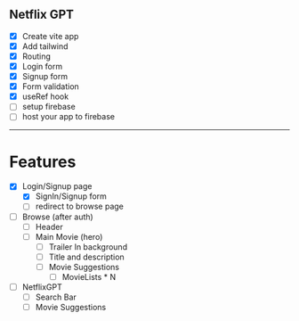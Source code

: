 ## Netflix GPT

- [x] Create vite app
- [x] Add tailwind
- [x] Routing
- [x] Login form
- [x] Signup form
- [x] Form validation
- [x] useRef hook
- [ ] setup firebase
- [ ] host your app to firebase

---

# Features

- [x] Login/Signup page
  - [x] SignIn/Signup form
  - [ ] redirect to browse page
- [ ] Browse (after auth)
  - [ ] Header
  - [ ] Main Movie (hero)
    - [ ] Trailer In background
    - [ ] Title and description
    - [ ] Movie Suggestions
      - [ ] MovieLists \* N
- [ ] NetflixGPT
  - [ ] Search Bar
  - [ ] Movie Suggestions
